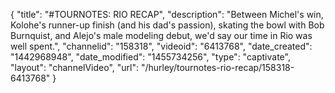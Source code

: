 {
    "title": "#TOURNOTES: RIO RECAP",
    "description": "Between Michel's win, Kolohe's runner-up finish (and his dad's passion), skating the bowl with Bob Burnquist, and Alejo's male modeling debut, we'd say our time in Rio was well spent.",
    "channelid": "158318",
    "videoid": "6413768",
    "date_created": "1442968948",
    "date_modified": "1455734256",
    "type": "captivate",
    "layout": "channelVideo",
    "url": "\/hurley\/tournotes-rio-recap\/158318-6413768"
}